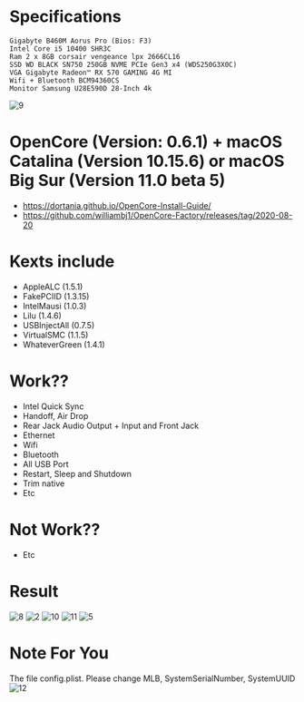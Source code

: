 
# Specifications
```
Gigabyte B460M Aorus Pro (Bios: F3)
Intel Core i5 10400 SHR3C
Ram 2 x 8GB corsair vengeance lpx 2666CL16
SSD WD BLACK SN750 250GB NVME PCIe Gen3 x4 (WDS250G3X0C)
VGA Gigabyte Radeon™ RX 570 GAMING 4G MI
Wifi + Bluetooth BCM94360CS
Monitor Samsung U28E590D 28-Inch 4k
```
![9](/images/9.png)
# OpenCore (Version: 0.6.1) + macOS Catalina (Version 10.15.6) or macOS Big Sur (Version 11.0 beta 5)
- https://dortania.github.io/OpenCore-Install-Guide/
- https://github.com/williambj1/OpenCore-Factory/releases/tag/2020-08-20
# Kexts include
- AppleALC (1.5.1)
- FakePCIID (1.3.15)
- IntelMausi (1.0.3)
- Lilu (1.4.6)
- USBInjectAll (0.7.5)
- VirtualSMC (1.1.5)
- WhateverGreen (1.4.1)
# Work??
- Intel Quick Sync
- Handoff, Air Drop
- Rear Jack Audio Output + Input and Front Jack
- Ethernet
- Wifi
- Bluetooth
- All USB Port
- Restart, Sleep and Shutdown 
- Trim native 
- Etc
# Not Work??
- Etc
# Result
![8](/images/8.png)
![2](/images/2.png)
![10](/images/10.png)
![11](/images/11.png)
![5](/images/5.png)
# Note For You
The file config.plist. Please change MLB, SystemSerialNumber, SystemUUID
![12](/images/12.png)
